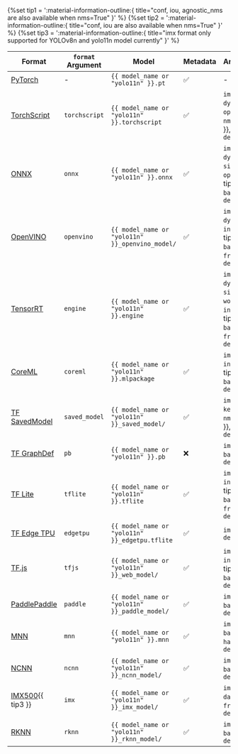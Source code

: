 {%set tip1 = ':material-information-outline:{ title="conf, iou, agnostic_nms are also available when nms=True" }' %}
{%set tip2 = ':material-information-outline:{ title="conf, iou are also available when nms=True" }' %}
{%set tip3 = ':material-information-outline:{ title="imx format only supported for YOLOv8n and yolo11n model currently" }' %}

| Format                                             | `format` Argument | Model                                           | Metadata | Arguments                                                                                                           |
| -------------------------------------------------- | ----------------- | ----------------------------------------------- | -------- | ------------------------------------------------------------------------------------------------------------------- |
| [PyTorch](https://pytorch.org/)                    | -                 | `{{ model_name or "yolo11n" }}.pt`              | ✅       | -                                                                                                                   |
| [TorchScript](../integrations/torchscript.md)      | `torchscript`     | `{{ model_name or "yolo11n" }}.torchscript`     | ✅       | `imgsz`, `half`, `dynamic`, `optimize`, `nms`{{ tip1 }}, `batch`, `device`                                          |
| [ONNX](../integrations/onnx.md)                    | `onnx`            | `{{ model_name or "yolo11n" }}.onnx`            | ✅       | `imgsz`, `half`, `dynamic`, `simplify`, `opset`, `nms`{{ tip1 }}, `batch`, `device`                                 |
| [OpenVINO](../integrations/openvino.md)            | `openvino`        | `{{ model_name or "yolo11n" }}_openvino_model/` | ✅       | `imgsz`, `half`, `dynamic`, `int8`, `nms`{{ tip1 }}, `batch`, `data`, `fraction`, `device`                          |
| [TensorRT](../integrations/tensorrt.md)            | `engine`          | `{{ model_name or "yolo11n" }}.engine`          | ✅       | `imgsz`, `half`, `dynamic`, `simplify`, `workspace`, `int8`, `nms`{{ tip1 }}, `batch`, `data`, `fraction`, `device` |
| [CoreML](../integrations/coreml.md)                | `coreml`          | `{{ model_name or "yolo11n" }}.mlpackage`       | ✅       | `imgsz`, `half`, `int8`, `nms`{{ tip2 }}, `batch`, `device`                                                         |
| [TF SavedModel](../integrations/tf-savedmodel.md)  | `saved_model`     | `{{ model_name or "yolo11n" }}_saved_model/`    | ✅       | `imgsz`, `keras`, `int8`, `nms`{{ tip1 }}, `batch`, `device`                                                        |
| [TF GraphDef](../integrations/tf-graphdef.md)      | `pb`              | `{{ model_name or "yolo11n" }}.pb`              | ❌       | `imgsz`, `batch`, `device`                                                                                          |
| [TF Lite](../integrations/tflite.md)               | `tflite`          | `{{ model_name or "yolo11n" }}.tflite`          | ✅       | `imgsz`, `half`, `int8`, `nms`{{ tip1 }}, `batch`, `data`, `fraction`, `device`                                     |
| [TF Edge TPU](../integrations/edge-tpu.md)         | `edgetpu`         | `{{ model_name or "yolo11n" }}_edgetpu.tflite`  | ✅       | `imgsz`, `device`                                                                                                   |
| [TF.js](../integrations/tfjs.md)                   | `tfjs`            | `{{ model_name or "yolo11n" }}_web_model/`      | ✅       | `imgsz`, `half`, `int8`, `nms`{{ tip1 }}, `batch`, `device`                                                         |
| [PaddlePaddle](../integrations/paddlepaddle.md)    | `paddle`          | `{{ model_name or "yolo11n" }}_paddle_model/`   | ✅       | `imgsz`, `batch`, `device`                                                                                          |
| [MNN](../integrations/mnn.md)                      | `mnn`             | `{{ model_name or "yolo11n" }}.mnn`             | ✅       | `imgsz`, `batch`, `int8`, `half`, `device`                                                                          |
| [NCNN](../integrations/ncnn.md)                    | `ncnn`            | `{{ model_name or "yolo11n" }}_ncnn_model/`     | ✅       | `imgsz`, `half`, `batch`, `device`                                                                                  |
| [IMX500](../integrations/sony-imx500.md){{ tip3 }} | `imx`             | `{{ model_name or "yolo11n" }}_imx_model/`      | ✅       | `imgsz`, `int8`, `data`, `fraction`, `device`                                                                       |
| [RKNN](../integrations/rockchip-rknn.md)           | `rknn`            | `{{ model_name or "yolo11n" }}_rknn_model/`     | ✅       | `imgsz`, `batch`, `name`, `device`                                                                                  |
